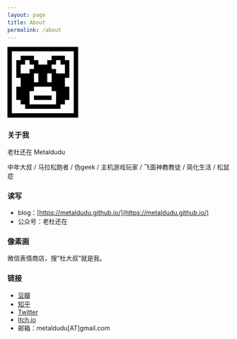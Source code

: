 ```yaml
---
layout: page
title: About
permalink: /about
---
```


![LOGO](/image/logo.jpg)

### 关于我

老杜还在 Metaldudu

中年大叔 / 马拉松跑者 / 伪geek / 主机游戏玩家 / 飞面神教教徒 / 简化生活 / 松鼠症

### 读写

- blog：[https://metaldudu.github.io/](https://metaldudu.github.io/)
- 公众号：老杜还在

### 像素画

微信表情商店，搜“杜大叔”就是我。

### 链接

- [豆瓣](https://www.douban.com/people/metaldudu/)
- [知乎](https://www.zhihu.com/people/metaldudu)
- [Twitter](https://twitter.com/metaldudu)
- [Itch.io](https://metaldudu.itch.io/)
- 邮箱：metaldudu[AT]gmail.com
